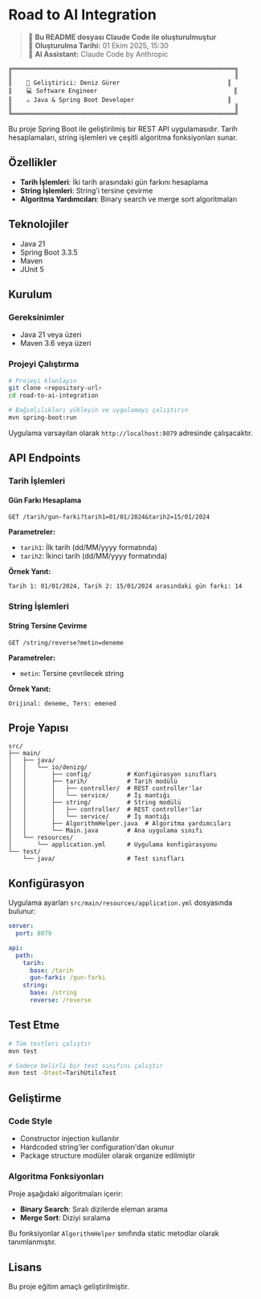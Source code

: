 # Road to AI Integration

> 🤖 **Bu README dosyası Claude Code ile oluşturulmuştur**  
> 📅 **Oluşturulma Tarihi:** 01 Ekim 2025, 15:30  
> 🔧 **AI Assistant:** Claude Code by Anthropic

```
╔══════════════════════════════════════════════════════════════╗
║                                                              ║
║    🚀 Geliştirici: Deniz Gürer                              ║
║    💻 Software Engineer                                      ║
║    ☕ Java & Spring Boot Developer                          ║
║                                                              ║
╚══════════════════════════════════════════════════════════════╝
```

Bu proje Spring Boot ile geliştirilmiş bir REST API uygulamasıdır. Tarih hesaplamaları, string işlemleri ve çeşitli algoritma fonksiyonları sunar.

## Özellikler

- **Tarih İşlemleri**: İki tarih arasındaki gün farkını hesaplama
- **String İşlemleri**: String'i tersine çevirme
- **Algoritma Yardımcıları**: Binary search ve merge sort algoritmaları

## Teknolojiler

- Java 21
- Spring Boot 3.3.5
- Maven
- JUnit 5

## Kurulum

### Gereksinimler

- Java 21 veya üzeri
- Maven 3.6 veya üzeri

### Projeyi Çalıştırma

```bash
# Projeyi klonlayın
git clone <repository-url>
cd road-to-ai-integration

# Bağımlılıkları yükleyin ve uygulamayı çalıştırın
mvn spring-boot:run
```

Uygulama varsayılan olarak `http://localhost:8079` adresinde çalışacaktır.

## API Endpoints

### Tarih İşlemleri

#### Gün Farkı Hesaplama
```
GET /tarih/gun-farki?tarih1=01/01/2024&tarih2=15/01/2024
```

**Parametreler:**
- `tarih1`: İlk tarih (dd/MM/yyyy formatında)
- `tarih2`: İkinci tarih (dd/MM/yyyy formatında)

**Örnek Yanıt:**
```
Tarih 1: 01/01/2024, Tarih 2: 15/01/2024 arasındaki gün farkı: 14
```

### String İşlemleri

#### String Tersine Çevirme
```
GET /string/reverse?metin=deneme
```

**Parametreler:**
- `metin`: Tersine çevrilecek string

**Örnek Yanıt:**
```
Orijinal: deneme, Ters: emened
```

## Proje Yapısı

```
src/
├── main/
│   ├── java/
│   │   └── io/denizg/
│   │       ├── config/          # Konfigürasyon sınıfları
│   │       ├── tarih/           # Tarih modülü
│   │       │   ├── controller/  # REST controller'lar
│   │       │   └── service/     # İş mantığı
│   │       ├── string/          # String modülü
│   │       │   ├── controller/  # REST controller'lar
│   │       │   └── service/     # İş mantığı
│   │       ├── AlgorithmHelper.java  # Algoritma yardımcıları
│   │       └── Main.java        # Ana uygulama sınıfı
│   └── resources/
│       └── application.yml      # Uygulama konfigürasyonu
└── test/
    └── java/                    # Test sınıfları
```

## Konfigürasyon

Uygulama ayarları `src/main/resources/application.yml` dosyasında bulunur:

```yaml
server:
  port: 8079

api:
  path:
    tarih:
      base: /tarih
      gun-farki: /gun-farki
    string:
      base: /string
      reverse: /reverse
```

## Test Etme

```bash
# Tüm testleri çalıştır
mvn test

# Sadece belirli bir test sınıfını çalıştır
mvn test -Dtest=TarihUtilsTest
```

## Geliştirme

### Code Style
- Constructor injection kullanılır
- Hardcoded string'ler configuration'dan okunur
- Package structure modüler olarak organize edilmiştir

### Algoritma Fonksiyonları

Proje aşağıdaki algoritmaları içerir:
- **Binary Search**: Sıralı dizilerde eleman arama
- **Merge Sort**: Diziyi sıralama

Bu fonksiyonlar `AlgorithmHelper` sınıfında static metodlar olarak tanımlanmıştır.

## Lisans

Bu proje eğitim amaçlı geliştirilmiştir.